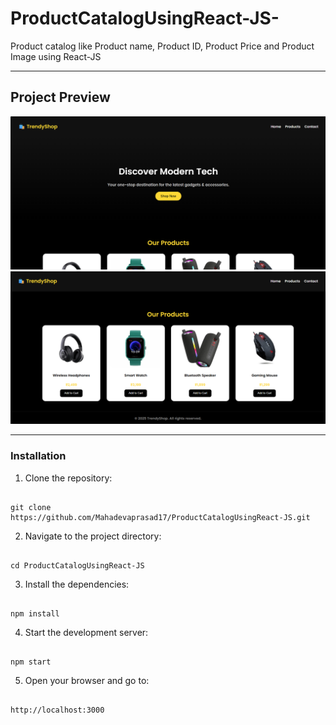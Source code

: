# ProductCatalogUsingReact-JS-
Product catalog like Product name, Product ID, Product  Price and Product Image using React-JS 

---

## Project Preview

![App Screenshot](./image.png)
![App Screenshot](./image01.png)

---

### Installation

1. Clone the repository:
```

git clone https://github.com/Mahadevaprasad17/ProductCatalogUsingReact-JS.git

```
2. Navigate to the project directory:
```

cd ProductCatalogUsingReact-JS

```
3. Install the dependencies:
```

npm install

```
4. Start the development server:
```

npm start

```
5. Open your browser and go to:
```

http://localhost:3000

```